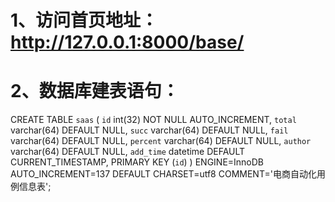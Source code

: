 # 1、访问首页地址：http://127.0.0.1:8000/base/





# 2、数据库建表语句：
CREATE TABLE `saas` (
  `id` int(32) NOT NULL AUTO_INCREMENT,
  `total` varchar(64) DEFAULT NULL,
  `succ` varchar(64) DEFAULT NULL,
  `fail` varchar(64) DEFAULT NULL,
  `percent` varchar(64) DEFAULT NULL,
  `author` varchar(64) DEFAULT NULL,
  `add_time` datetime DEFAULT CURRENT_TIMESTAMP,
  PRIMARY KEY (`id`)
) ENGINE=InnoDB AUTO_INCREMENT=137 DEFAULT CHARSET=utf8 COMMENT='电商自动化用例信息表';
